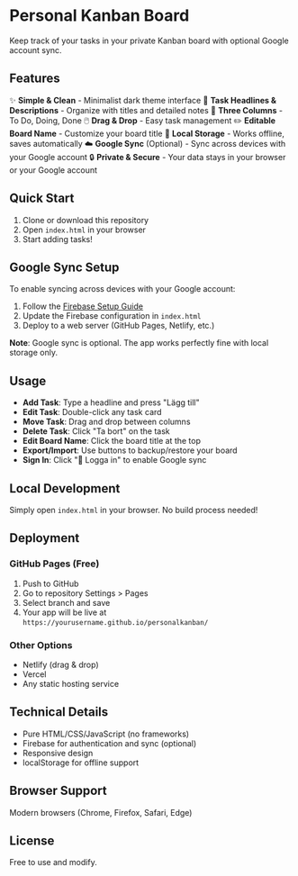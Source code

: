 # Personal Kanban Board

Keep track of your tasks in your private Kanban board with optional Google account sync.

## Features

✨ **Simple & Clean** - Minimalist dark theme interface
📝 **Task Headlines & Descriptions** - Organize with titles and detailed notes
🎯 **Three Columns** - To Do, Doing, Done
🖱️ **Drag & Drop** - Easy task management
✏️ **Editable Board Name** - Customize your board title
💾 **Local Storage** - Works offline, saves automatically
☁️ **Google Sync** (Optional) - Sync across devices with your Google account
🔒 **Private & Secure** - Your data stays in your browser or your Google account

## Quick Start

1. Clone or download this repository
2. Open `index.html` in your browser
3. Start adding tasks!

## Google Sync Setup

To enable syncing across devices with your Google account:

1. Follow the [Firebase Setup Guide](FIREBASE_SETUP.md)
2. Update the Firebase configuration in `index.html`
3. Deploy to a web server (GitHub Pages, Netlify, etc.)

**Note**: Google sync is optional. The app works perfectly fine with local storage only.

## Usage

- **Add Task**: Type a headline and press "Lägg till"
- **Edit Task**: Double-click any task card
- **Move Task**: Drag and drop between columns
- **Delete Task**: Click "Ta bort" on the task
- **Edit Board Name**: Click the board title at the top
- **Export/Import**: Use buttons to backup/restore your board
- **Sign In**: Click "🔐 Logga in" to enable Google sync

## Local Development

Simply open `index.html` in your browser. No build process needed!

## Deployment

### GitHub Pages (Free)

1. Push to GitHub
2. Go to repository Settings > Pages
3. Select branch and save
4. Your app will be live at `https://yourusername.github.io/personalkanban/`

### Other Options

- Netlify (drag & drop)
- Vercel
- Any static hosting service

## Technical Details

- Pure HTML/CSS/JavaScript (no frameworks)
- Firebase for authentication and sync (optional)
- Responsive design
- localStorage for offline support

## Browser Support

Modern browsers (Chrome, Firefox, Safari, Edge)

## License

Free to use and modify.

